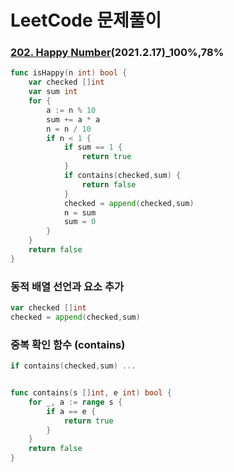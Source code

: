 # LeetCode 문제풀이

### [202. Happy Number](https://leetcode.com/problems/happy-number/)(2021.2.17)_100%,78%



```go
func isHappy(n int) bool {
    var checked []int
    var sum int
    for {
        a := n % 10
        sum += a * a
        n = n / 10
        if n < 1 {
            if sum == 1 {
                return true
            }
            if contains(checked,sum) {
                return false
            }
            checked = append(checked,sum)
            n = sum
            sum = 0
        }
    }
    return false
}
```



### 동적 배열 선언과 요소 추가

```go
var checked []int
checked = append(checked,sum)
```



### 중복 확인 함수 (contains)

```go
if contains(checked,sum) ...


func contains(s []int, e int) bool {
    for _, a := range s {
        if a == e {
            return true
        }
    }
    return false
}
```

